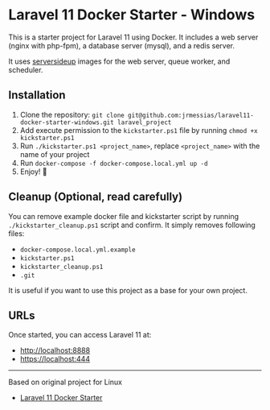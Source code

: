 # Laravel 11 Docker Starter - Windows
This is a starter project for Laravel 11 using Docker. It includes a web server (nginx with php-fpm), a database server (mysql), and a redis server.

It uses [serversideup](https://serversideup.net/open-source/docker-php/docs) images for the web server, queue worker, and scheduler.

## Installation
1. Clone the repository: `git clone git@github.com:jrmessias/laravel11-docker-starter-windows.git laravel_project`
2. Add execute permission to the `kickstarter.ps1` file by running `chmod +x kickstarter.ps1`
3. Run `./kickstarter.ps1 <project_name>`, replace `<project_name>` with the name of your project
4. Run `docker-compose -f docker-compose.local.yml up -d`
5. Enjoy! 🎉

## Cleanup (Optional, read carefully)
You can remove example docker file and kickstarter script by running `./kickstarter_cleanup.ps1` script and confirm. It simply removes following files:
- `docker-compose.local.yml.example`
- `kickstarter.ps1`
- `kickstarter_cleanup.ps1`
- `.git`

It is useful if you want to use this project as a base for your own project.

## URLs
Once started, you can access Laravel 11 at:
- [http://localhost:8888](http://localhost:8888)
- [https://localhost:444](https://localhost:444)

-----

Based on original project for Linux
- [Laravel 11 Docker Starter](https://github.com/mattb-it/laravel11-docker-starter)
